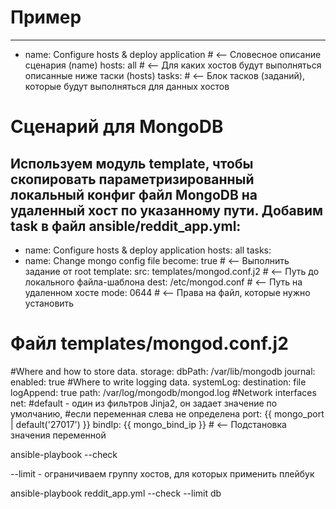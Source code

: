 # Пример

 ---
- name: Configure hosts & deploy application # <-- Словесное описание сценария
(name)
hosts: all # <-- Для каких хостов будут выполняться описанные ниже таски
(hosts)
tasks: # <-- Блок тасков (заданий), которые будут выполняться для данных
хостов


# Сценарий для MongoDB

Используем модуль template, чтобы скопировать
параметризированный локальный конфиг файл MongoDB на
удаленный хост по указанному пути. Добавим task в файл
ansible/reddit_app.yml:
---
- name: Configure hosts & deploy application
hosts: all
tasks:
- name: Change mongo config file
become: true # <-- Выполнить задание от root
template:
src: templates/mongod.conf.j2 # <-- Путь до локального файла-шаблона
dest: /etc/mongod.conf # <-- Путь на удаленном хосте
mode: 0644 # <-- Права на файл, которые нужно установить


# Файл templates/mongod.conf.j2

#Where and how to store data.
storage:
dbPath: /var/lib/mongodb
journal:
enabled: true
#Where to write logging data.
systemLog:
destination: file
logAppend: true
path: /var/log/mongodb/mongod.log
#Network interfaces
net:
#default - один из фильтров Jinja2, он задает значение по умолчанию,
#если переменная слева не определена
port: {{ mongo_port | default('27017') }}
bindIp: {{ mongo_bind_ip }} # <-- Подстановка значения переменной


ansible-playbook --check


--limit - ограничиваем группу хостов, для которых
применить плейбук

ansible-playbook reddit_app.yml --check --limit db